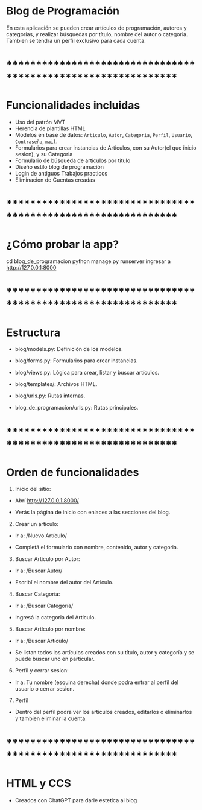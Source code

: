 # Blog de Programación
En esta aplicación se pueden crear artículos de programación, autores y categorías, y realizar búsquedas por título, nombre del autor o categoria.
Tambien se tendra un perfil exclusivo para cada cuenta.
# *************************************************************

# Funcionalidades incluidas

-  Uso del patrón MVT
-  Herencia de plantillas HTML
-  Modelos en base de datos: `Articulo`, `Autor`, `Categoria`, `Perfil`, `Usuario`, `Contraseña`, `mail`.
-  Formularios para crear instancias de Articulos, con su Autor(el que inicio sesion), y su Categoria
-  Formulario de búsqueda de artículos por título
-  Diseño estilo blog de programación
-  Login de antiguos Trabajos practicos
-  Eliminacion de Cuentas creadas
# *************************************************************

# ¿Cómo probar la app?

cd blog_de_programacion
python manage.py runserver
ingresar a http://127.0.0.1:8000
# *************************************************************

# Estructura

- blog/models.py: Definición de los modelos.

- blog/forms.py: Formularios para crear instancias.

- blog/views.py: Lógica para crear, listar y buscar artículos.

- blog/templates/: Archivos HTML.

- blog/urls.py: Rutas internas.

- blog_de_programacion/urls.py: Rutas principales.
# *************************************************************

# Orden de funcionalidades

1. Inicio del sitio:

- Abrí http://127.0.0.1:8000/

- Verás la página de inicio con enlaces a las secciones del blog.

2. Crear un articulo:

- Ir a: /Nuevo Artículo/

- Completá el formulario con nombre, contenido, autor y categoria.

3. Buscar Articulo por Autor:

- Ir a: /Buscar Autor/

- Escribí el nombre del autor del Articulo.

4. Buscar Categoría:

- Ir a: /Buscar Categoría/

- Ingresá la categoria del Articulo.

5. Buscar Artículo por nombre:

- Ir a: /Buscar Artículo/

- Se listan todos los artículos creados con su título, autor y categoría y se puede buscar uno en particular.

6. Perfil y cerrar sesion:

- Ir a: Tu nombre (esquina derecha) donde podra entrar al perfil del usuario o cerrar sesion.

7. Perfil

- Dentro del perfil podra ver los articulos creados, editarlos o eliminarlos y tambien eliminar la cuenta.

# *************************************************************

# HTML y CCS

- Creados con ChatGPT para darle estetica al blog
